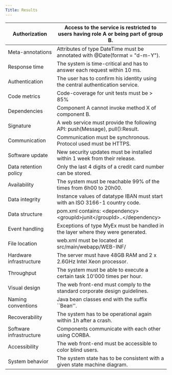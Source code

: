 ```yaml
---
Title: Results
---
```



|Authorization | Access to the service is restricted to users having role A or being part of group B.   
|---|---
|Meta-annotations | Attributes of type DateTime must be annotated with @Date(format = "d-m-Y").	                                         
|Response time | The system is time-critical and has to answer each request within 10 ms.                   					 
|Authentication | The user has to confirm his identity using the central authentication service.	              	 
|Code metrics	  | Code-coverage for unit tests must be > 85%
|Dependencies | Component A cannot invoke method X of component B.
|Signature  | A web service must provide the following API: push(Message), pull():Result.                                  
|Communication  | Communication must be synchronous. Protocol used must be HTTPS.                                              
|Software update  | New security updates must be installed within 1 week from their release.                                                             
|Data retention policy | Only the last 4 digits of a credit card number can be stored. 	  
|Availability | The system must be reachable 99% of the times from 6h00 to 20h00.	 
|Data integrity | Instance values of datatype IBAN must start with an ISO 3166-1 country code.             
|Data structure | pom.xml contains: &lt;dependency>&lt;groupId>junit&lt;/groupId>..&lt;/dependency>	         	                     
|Event handling | Exceptions of type MyEx must be handled in the layer where they were generated.        	                                    
|File location | web.xml must be located at src/main/webapp/WEB-INF/                		     
|Hardware infrastructure | The server must have 48GB RAM and 2 x 2.6GHz Intel Xeon processor.                                                          
|Throughput | The system must be able to execute a certain task 10'000 times per hour.         
|Visual design  | The web front-end must comply to the standard corporate design guidelines.                      
|Naming conventions  | Java bean classes end with the suffix ``Bean\''.       
|Recoverability | The system has to be operational again within 1h after a crash.
|Software infrastructure | Components communicate with each other using CORBA.                   		 
|Accessibility | The web front-end must be accessible to color blind users.                                                             
|System behavior  | The system state has to be consistent with a given state  machine diagram.
